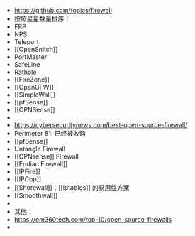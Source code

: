 - https://github.com/topics/firewall
- 按照星星数量排序：
- FRP
- NPS
- Teleport
- [[OpenSnitch]]
- PortMaster
- SafeLine
- Rathole
- [[FireZone]]
- [[OpenGFW]]
- [[SimpleWall]]
- [[pfSense]]
- [[OPNSense]]
-
- https://cybersecuritynews.com/best-open-source-firewall/
- Perimeter 81: 已经被收购
- [[pfSense]]
- Untangle Firewall
- [[OPNsense]] Firewall
- [[Endian Firewall]]
- [[IPFire]]
- [[IPCop]]
- [[Shorewall]]：[[iptables]] 的易用性方案
- [[Smoothwall]]
-
- 其他：
- https://em360tech.com/top-10/open-source-firewalls
-